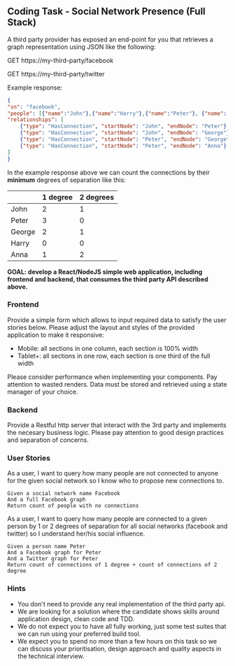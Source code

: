## Coding Task - Social Network Presence (Full Stack) ##

A third party provider has exposed an end-point for you that retrieves a graph representation using JSON like the following:

GET https://my-third-party/facebook

GET https://my-third-party/twitter

Example response:
```json
{
"sn": "facebook",
"people": [{"name":"John"},{"name":"Harry"},{"name":"Peter"}, {"name": "George"}, {"name": "Anna"}],
"relationships": [
    {"type": "HasConnection", "startNode": "John", "endNode": "Peter"},
    {"type": "HasConnection", "startNode": "John", "endNode": "George"},
    {"type": "HasConnection", "startNode": "Peter", "endNode": "George"},
    {"type": "HasConnection", "startNode": "Peter", "endNode": "Anna"}
]
}
```

In the example response above we can count the connections by their **minimum** degrees of separation like this:

|        | 1 degree | 2 degrees |
|--------|----------|-----------|
| John   | 2        | 1         |
| Peter  | 3        | 0         |
| George | 2        | 1         |
| Harry  | 0        | 0         |
| Anna   | 1        | 2         |



**GOAL: develop a React/NodeJS simple web application, including frontend and backend, that consumes the third party API described above.**


### Frontend ###
Provide a simple form which allows to input required data to satisfy the user stories below. Please adjust the layout and styles of the provided application to make it responsive:

* Mobile: all sections in one column, each section is 100% width
* Tablet+: all sections in one row, each section is one third of the full width

Please consider performance when implementing your components. Pay attention to wasted renders.
Data must be stored and retrieved using a state manager of your choice.

### Backend ###
Provide a Restful http server that interact with the 3rd party and implements the necesary business logic. Please pay attention to good design practices and separation of concerns. 

### User Stories ###

As a user, I want to query how many people are not connected to anyone for the given social network so I know who to propose new connections to.

    Given a social network name Facebook
    And a full Facebook graph
    Return count of people with no connections


As a user, I want to query how many people are connected to a given person by 1 or 2 degrees of separation for all social networks (facebook and twitter) so I understand her/his social influence.

    Given a person name Peter
    And a Facebook graph for Peter
    And a Twitter graph for Peter
    Return count of connections of 1 degree + count of connections of 2 degree 

### Hints ###
- You don't need to provide any real implementation of the third party api.
- We are looking for a solution where the candidate shows skills around application design, clean code and TDD.
- We do not expect you to have all fully working, just some test suites that we can run using your preferred build tool.
- We expect you to spend no more than a few hours on this task so we can discuss your prioritisation, design approach and quality aspects in the technical interview.
